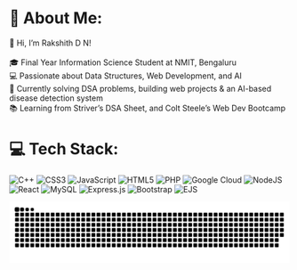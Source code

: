 # 💫 About Me:
👋 Hi, I’m Rakshith D N!<br><br>🎓 Final Year Information Science Student at NMIT, Bengaluru<br>💻 Passionate about Data Structures, Web Development, and AI<br>🎯 Currently solving DSA problems, building web projects & an AI-based disease detection system<br>📚 Learning from Striver’s DSA Sheet, and Colt Steele’s Web Dev Bootcamp


# 💻 Tech Stack:
![C++](https://img.shields.io/badge/c++-%2300599C.svg?style=for-the-badge&logo=c%2B%2B&logoColor=white) ![CSS3](https://img.shields.io/badge/css3-%231572B6.svg?style=for-the-badge&logo=css3&logoColor=white) ![JavaScript](https://img.shields.io/badge/javascript-%23323330.svg?style=for-the-badge&logo=javascript&logoColor=%23F7DF1E) ![HTML5](https://img.shields.io/badge/html5-%23E34F26.svg?style=for-the-badge&logo=html5&logoColor=white) ![PHP](https://img.shields.io/badge/php-%23777BB4.svg?style=for-the-badge&logo=php&logoColor=white) ![Google Cloud](https://img.shields.io/badge/GoogleCloud-%234285F4.svg?style=for-the-badge&logo=google-cloud&logoColor=white) ![NodeJS](https://img.shields.io/badge/node.js-6DA55F?style=for-the-badge&logo=node.js&logoColor=white) ![React](https://img.shields.io/badge/react-%2320232a.svg?style=for-the-badge&logo=react&logoColor=%2361DAFB) ![MySQL](https://img.shields.io/badge/mysql-4479A1.svg?style=for-the-badge&logo=mysql&logoColor=white) ![Express.js](https://img.shields.io/badge/express.js-%23404d59.svg?style=for-the-badge&logo=express&logoColor=%2361DAFB) ![Bootstrap](https://img.shields.io/badge/bootstrap-%238511FA.svg?style=for-the-badge&logo=bootstrap&logoColor=white) ![EJS](https://img.shields.io/badge/ejs-%23B4CA65.svg?style=for-the-badge&logo=ejs&logoColor=black)

<picture>
  <source media="(prefers-color-scheme: dark)" srcset="https://raw.githubusercontent.com/RakshithDN/RakshithDN/output/github-snake-dark.svg" />
  <source media="(prefers-color-scheme: light)" srcset="https://raw.githubusercontent.com/RakshithDN/RakshithDN/output/github-snake.svg" />
  <img alt="github-snake" src="https://raw.githubusercontent.com/RakshithDN/RakshithDN/output/github-snake.svg" />
</picture>


<!-- Proudly created with GPRM ( https://gprm.itsvg.in ) -->

